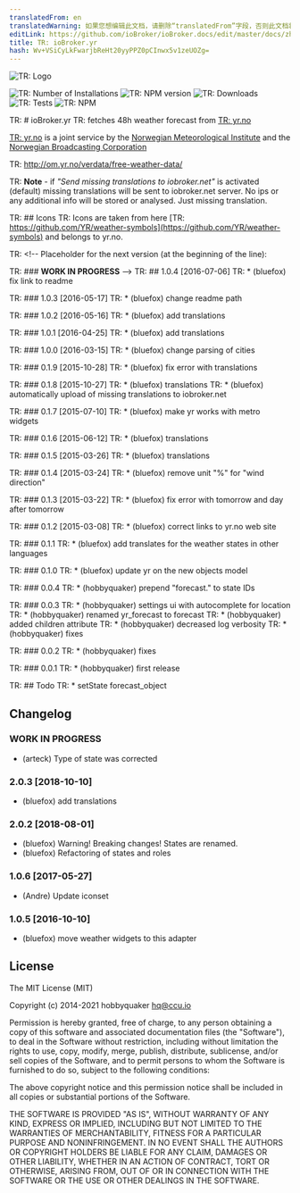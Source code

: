```yaml
---
translatedFrom: en
translatedWarning: 如果您想编辑此文档，请删除“translatedFrom”字段，否则此文档将再次自动翻译
editLink: https://github.com/ioBroker/ioBroker.docs/edit/master/docs/zh-cn/adapterref/iobroker.yr/README.md
title: TR: ioBroker.yr
hash: Wv+VSiCyLkFwarjbReHt20yyPPZ0pCInwx5v1zeUOZg=
---
```

![TR: Logo](../../../en/adapterref/iobroker.yr/admin/yr.png)

![TR: Number of Installations](http://iobroker.live/badges/yr-stable.svg)
![TR: NPM version](http://img.shields.io/npm/v/iobroker.yr.svg)
![TR: Downloads](https://img.shields.io/npm/dm/iobroker.yr.svg)
![TR: Tests](https://travis-ci.org/ioBroker/ioBroker.yr.svg?branch=master)
![TR: NPM](https://nodei.co/npm/iobroker.yr.png?downloads=true)

TR: # ioBroker.yr
TR: fetches 48h weather forecast from [TR: yr.no](yr.no)

[TR: yr.no](yr.no) is a joint service by the [Norwegian Meteorological Institute](met.no) and the [Norwegian Broadcasting Corporation](nrk.no)

TR: http://om.yr.no/verdata/free-weather-data/

TR: **Note** - if _"Send missing translations to iobroker.net"_ is activated (default) missing translations will be sent to iobroker.net server. No ips or any additional info will be stored or analysed. Just missing translation.

TR: ## Icons
TR: Icons are taken from here [TR: https://github.com/YR/weather-symbols](https://github.com/YR/weather-symbols) and belongs to yr.no.

TR: <!-- Placeholder for the next version (at the beginning of the line):

TR: ### __WORK IN PROGRESS__ -->
TR: ## 1.0.4 [2016-07-06]
TR: * (bluefox) fix link to readme

TR: ### 1.0.3 [2016-05-17]
TR: * (bluefox) change readme path

TR: ### 1.0.2 [2016-05-16]
TR: * (bluefox) add translations

TR: ### 1.0.1 [2016-04-25]
TR: * (bluefox) add translations

TR: ### 1.0.0 [2016-03-15]
TR: * (bluefox) change parsing of cities

TR: ### 0.1.9 [2015-10-28]
TR: * (bluefox) fix error with translations

TR: ### 0.1.8 [2015-10-27]
TR: * (bluefox) translations
TR: * (bluefox) automatically upload of missing translations to iobroker.net

TR: ### 0.1.7 [2015-07-10]
TR: * (bluefox) make yr works with metro widgets

TR: ### 0.1.6 [2015-06-12]
TR: * (bluefox) translations

TR: ### 0.1.5 [2015-03-26]
TR: * (bluefox) translations

TR: ### 0.1.4 [2015-03-24]
TR: * (bluefox) remove unit "%" for "wind direction"

TR: ### 0.1.3 [2015-03-22]
TR: * (bluefox) fix error with tomorrow and day after tomorrow

TR: ### 0.1.2 [2015-03-08]
TR: * (bluefox) correct links to yr.no web site

TR: ### 0.1.1
TR: * (bluefox) add translates for the weather states in other languages

TR: ### 0.1.0
TR: * (bluefox) update yr on the new objects model

TR: ### 0.0.4
TR: * (hobbyquaker) prepend "forecast." to state IDs

TR: ### 0.0.3
TR: * (hobbyquaker) settings ui with autocomplete for location
TR: * (hobbyquaker) renamed yr_forecast to forecast
TR: * (hobbyquaker) added children attribute
TR: * (hobbyquaker) decreased log verbosity
TR: * (hobbyquaker) fixes

TR: ### 0.0.2
TR: * (hobbyquaker) fixes

TR: ### 0.0.1
TR: * (hobbyquaker) first release

TR: ## Todo
TR: * setState forecast_object

## Changelog
### __WORK IN PROGRESS__
* (arteck) Type of state was corrected  

### 2.0.3 [2018-10-10]
* (bluefox) add translations

### 2.0.2 [2018-08-01]
* (bluefox) Warning! Breaking changes! States are renamed.
* (bluefox) Refactoring of states and roles

### 1.0.6 [2017-05-27]
* (Andre) Update iconset

### 1.0.5 [2016-10-10]
* (bluefox) move weather widgets to this adapter

## License
The MIT License (MIT)

Copyright (c) 2014-2021 hobbyquaker <hq@ccu.io>

Permission is hereby granted, free of charge, to any person obtaining a copy
of this software and associated documentation files (the "Software"), to deal
in the Software without restriction, including without limitation the rights
to use, copy, modify, merge, publish, distribute, sublicense, and/or sell
copies of the Software, and to permit persons to whom the Software is
furnished to do so, subject to the following conditions:

The above copyright notice and this permission notice shall be included in all
copies or substantial portions of the Software.

THE SOFTWARE IS PROVIDED "AS IS", WITHOUT WARRANTY OF ANY KIND, EXPRESS OR
IMPLIED, INCLUDING BUT NOT LIMITED TO THE WARRANTIES OF MERCHANTABILITY,
FITNESS FOR A PARTICULAR PURPOSE AND NONINFRINGEMENT. IN NO EVENT SHALL THE
AUTHORS OR COPYRIGHT HOLDERS BE LIABLE FOR ANY CLAIM, DAMAGES OR OTHER
LIABILITY, WHETHER IN AN ACTION OF CONTRACT, TORT OR OTHERWISE, ARISING FROM,
OUT OF OR IN CONNECTION WITH THE SOFTWARE OR THE USE OR OTHER DEALINGS IN THE
SOFTWARE.